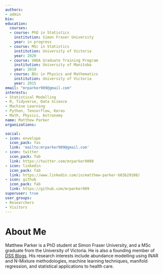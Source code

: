 ```yaml
---
authors:
- admin
bio: 
education:
  courses:
  - course: PhD in Statistics
    institution: Simon Fraser University
    year: in progress
  - course: MSc in Statistics
    institution: University of Victoria
    year: 2020
  - course: VADA Graduate Training Program
    institution: University of Manitoba
    year: 2019
  - course: BSc in Physics and Mathematics
    institution: University of Victoria
    year: 2015
email: "mrparker909@gmail.com"
interests:
- Statistical Modelling
- R, Tidyverse, Data Science
- Machine Learning
- Python, Tensorflow, Keras
- Math, Physics, Astronomy
name: Matthew Parker
organizations:

social:
- icon: envelope
  icon_pack: fas
  link: 'mailto:mrparker909@gmail.com'
- icon: twitter
  icon_pack: fab
  link: https://twitter.com/mrparker9090
- icon: linkedin
  icon_pack: fab
  link: https://www.linkedin.com/in/matthew-parker-b83b29108/
- icon: github
  icon_pack: fab
  link: https://github.com/mrparker909
superuser: true
user_groups:
- Researchers
- Visitors
---
```


# About Me

Matthew Parker is a PhD student at Simon Fraser University, and a MSc graduate from the University of Victoria. He is also a founding member of [DSS Blogs](https://dss-ialh.rbind.io/). His research interests include abundance modelling using INAR and N-Mixture methodologies, machine learning techniques, manifold regression, and statistical applications to health care.
